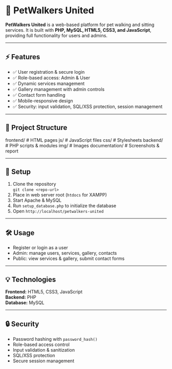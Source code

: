 # 🐾 PetWalkers United

**PetWalkers United** is a web-based platform for pet walking and sitting services. It is built with **PHP, MySQL, HTML5, CSS3, and JavaScript**, providing full functionality for users and admins.

---

## ⚡ Features
- ✅ User registration & secure login
- ✅ Role-based access: Admin & User
- ✅ Dynamic services management
- ✅ Gallery management with admin controls
- ✅ Contact form handling
- ✅ Mobile-responsive design
- ✅ Security: input validation, SQL/XSS protection, session management

---

## 📂 Project Structure
frontend/ # HTML pages
js/ # JavaScript files
css/ # Stylesheets
backend/ # PHP scripts & modules
img/ # Images
documentation/ # Screenshots & report


---

## 🚀 Setup
1. Clone the repository  
   `git clone <repo-url>`  
2. Place in web server root (`htdocs` for XAMPP)  
3. Start Apache & MySQL  
4. Run `setup_database.php` to initialize the database  
5. Open `http://localhost/petwalkers-united`  

---

## 🛠️ Usage
- Register or login as a user  
- Admin: manage users, services, gallery, contacts  
- Public: view services & gallery, submit contact forms  

---

## 💡 Technologies
**Frontend:** HTML5, CSS3, JavaScript  
**Backend:** PHP  
**Database:** MySQL  

---

## 🔒 Security
- Password hashing with `password_hash()`  
- Role-based access control  
- Input validation & sanitization  
- SQL/XSS protection  
- Secure session management  
